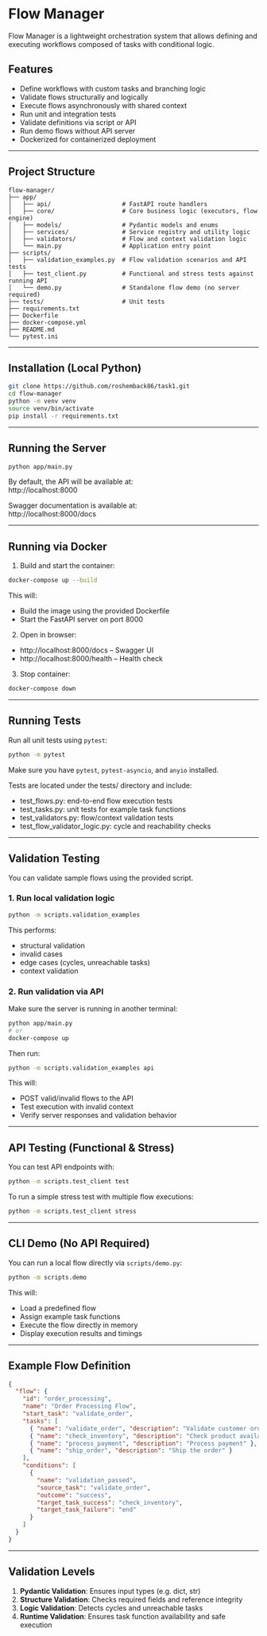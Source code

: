 # Flow Manager

Flow Manager is a lightweight orchestration system that allows defining and executing workflows composed of tasks with conditional logic.

## Features

- Define workflows with custom tasks and branching logic
- Validate flows structurally and logically
- Execute flows asynchronously with shared context
- Run unit and integration tests
- Validate definitions via script or API
- Run demo flows without API server
- Dockerized for containerized deployment

---

## Project Structure

```
flow-manager/
├── app/
│   ├── api/                    # FastAPI route handlers
│   ├── core/                   # Core business logic (executors, flow engine)
│   ├── models/                 # Pydantic models and enums
│   ├── services/               # Service registry and utility logic
│   ├── validators/             # Flow and context validation logic
│   └── main.py                 # Application entry point
├── scripts/
│   ├── validation_examples.py  # Flow validation scenarios and API tests
│   ├── test_client.py          # Functional and stress tests against running API
│   └── demo.py                 # Standalone flow demo (no server required)
├── tests/                      # Unit tests
├── requirements.txt
├── Dockerfile
├── docker-compose.yml
├── README.md
└── pytest.ini
```

---

## Installation (Local Python)

```bash
git clone https://github.com/roshemback86/task1.git
cd flow-manager
python -m venv venv
source venv/bin/activate
pip install -r requirements.txt
```

---

## Running the Server

```bash
python app/main.py
```

By default, the API will be available at:  
http://localhost:8000

Swagger documentation is available at:  
http://localhost:8000/docs

---

## Running via Docker

1. Build and start the container:

```bash
docker-compose up --build
```

This will:

- Build the image using the provided Dockerfile
- Start the FastAPI server on port 8000

2. Open in browser:

- http://localhost:8000/docs – Swagger UI
- http://localhost:8000/health – Health check

3. Stop container:

```bash
docker-compose down
```

---

## Running Tests

Run all unit tests using `pytest`:

```bash
python -m pytest
```

Make sure you have `pytest`, `pytest-asyncio`, and `anyio` installed.

Tests are located under the tests/ directory and include:
- test_flows.py: end-to-end flow execution tests
- test_tasks.py: unit tests for example task functions
- test_validators.py: flow/context validation tests
- test_flow_validator_logic.py: cycle and reachability checks

---

## Validation Testing

You can validate sample flows using the provided script.

### 1. Run local validation logic

```bash
python -m scripts.validation_examples
```

This performs:

- structural validation
- invalid cases
- edge cases (cycles, unreachable tasks)
- context validation

### 2. Run validation via API

Make sure the server is running in another terminal:

```bash
python app/main.py
# or
docker-compose up
```

Then run:

```bash
python -m scripts.validation_examples api
```

This will:

- POST valid/invalid flows to the API
- Test execution with invalid context
- Verify server responses and validation behavior

---

## API Testing (Functional & Stress)

You can test API endpoints with:

```bash
python -m scripts.test_client test
```

To run a simple stress test with multiple flow executions:

```bash
python -m scripts.test_client stress
```

---

## CLI Demo (No API Required)

You can run a local flow directly via `scripts/demo.py`:

```bash
python -m scripts.demo
```

This will:

- Load a predefined flow
- Assign example task functions
- Execute the flow directly in memory
- Display execution results and timings

---

## Example Flow Definition

```json
{
  "flow": {
    "id": "order_processing",
    "name": "Order Processing Flow",
    "start_task": "validate_order",
    "tasks": [
      { "name": "validate_order", "description": "Validate customer order" },
      { "name": "check_inventory", "description": "Check product availability" },
      { "name": "process_payment", "description": "Process payment" },
      { "name": "ship_order", "description": "Ship the order" }
    ],
    "conditions": [
      {
        "name": "validation_passed",
        "source_task": "validate_order",
        "outcome": "success",
        "target_task_success": "check_inventory",
        "target_task_failure": "end"
      }
    ]
  }
}
```

---

## Validation Levels

1. **Pydantic Validation**: Ensures input types (e.g. dict, str)
2. **Structure Validation**: Checks required fields and reference integrity
3. **Logic Validation**: Detects cycles and unreachable tasks
4. **Runtime Validation**: Ensures task function availability and safe execution
